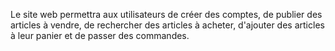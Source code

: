 Le site web permettra aux utilisateurs de créer des comptes, de publier des articles à
vendre, de rechercher des articles à acheter, d'ajouter des articles à leur panier et de passer
des commandes.
